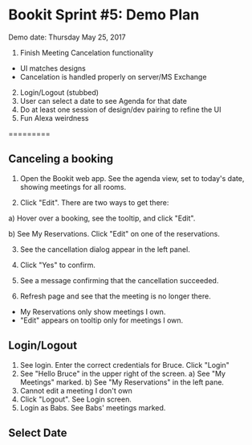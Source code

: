 # Bookit Sprint #5: Demo Plan

Demo date: Thursday May 25, 2017

1) Finish Meeting Cancelation functionality
  - UI matches designs
  - Cancelation is handled properly on server/MS Exchange
2) Login/Logout (stubbed)
3) User can select a date to see Agenda for that date
4) Do at least one session of design/dev pairing to refine the UI
5) Fun Alexa weirdness

=========

## Canceling a booking

1) Open the Bookit web app. See the agenda view, set to today's date, showing meetings for all rooms.

2) Click "Edit". There are two ways to get there:

a) Hover over a booking, see the tooltip, and click "Edit".

b) See My Reservations. Click "Edit" on one of the reservations.

3) See the cancellation dialog appear in the left panel.

4) Click "Yes" to confirm.

5) See a message confirming that the cancellation succeeded.

6) Refresh page and see that the meeting is no longer there.

* My Reservations only show meetings I own.
* "Edit" appears on tooltip only for meetings I own.

## Login/Logout
1) See login. Enter the correct credentials for Bruce. Click "Login"
2) See "Hello Bruce" in the upper right of the screen. 
a) See "My Meetings" marked.
b) See "My Reservations" in the left pane.
3) Cannot edit a meeting I don't own
4) Click "Logout". See Login screen.
5) Login as Babs. See Babs' meetings marked.

## Select Date
